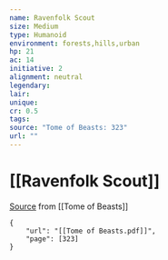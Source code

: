 ```yaml
---
name: Ravenfolk Scout
size: Medium
type: Humanoid
environment: forests,hills,urban
hp: 21
ac: 14
initiative: 2
alignment: neutral
legendary: 
lair: 
unique: 
cr: 0.5
tags: 
source: "Tome of Beasts: 323"
url: ""
---
```

# [[Ravenfolk Scout]]

[Source](zotero://open-pdf/library/items/ULEQWHJM?page=323) from [[Tome of Beasts]]

```pdf
{
	"url": "[[Tome of Beasts.pdf]]",
	"page": [323]
}
```

